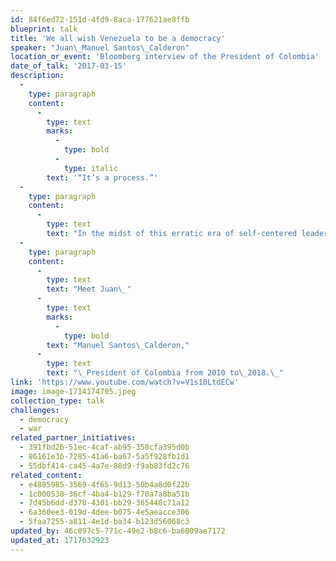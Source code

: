 ```yaml
---
id: 84f6ed72-151d-4fd9-8aca-177621ae8ffb
blueprint: talk
title: 'We all wish Venezuela to be a democracy'
speaker: "Juan\_Manuel Santos\_Calderon"
location_or_event: 'Bloomberg interview of the President of Colombia'
date_of_talk: '2017-03-15'
description:
  -
    type: paragraph
    content:
      -
        type: text
        marks:
          -
            type: bold
          -
            type: italic
        text: '“It’s a process.”'
  -
    type: paragraph
    content:
      -
        type: text
        text: "In the midst of this erratic era of self-centered leadership, may it be revitalizing to listen to a head of state who brokered lasting peace with long-term terrorists (52-year civil war with\_FARC); shared a 2,000 mile border with a disastrous dictator; was profoundly involved with the war on drugs; and yet made substantial social, economic and environmental progress, winning the Nobel Peace Prize in 2016.\_"
  -
    type: paragraph
    content:
      -
        type: text
        text: "Meet Juan\_"
      -
        type: text
        marks:
          -
            type: bold
        text: "Manuel Santos\_Calderon,"
      -
        type: text
        text: "\_President of Colombia from 2010 to\_2018.\_"
link: 'https://www.youtube.com/watch?v=V1s10LtdECw'
image: image-1714174705.jpeg
collection_type: talk
challenges:
  - democracy
  - war
related_partner_initiatives:
  - 391fbd26-51ec-4caf-ab95-358cfa395d0b
  - 86161e36-7285-41a6-ba67-5a5f928fb1d1
  - 55dbf414-ca45-4a7e-88d9-f9ab83fd2c76
related_content:
  - e4885985-3569-4f65-9d13-50b4a8d0f22b
  - 1c000538-36cf-4ba4-b129-f70a7a8ba51b
  - 7d45b6dd-d378-4301-bb29-365448c71a12
  - 6a360ee3-019d-4dee-b075-4e5aeacce306
  - 5faa7255-a811-4e1d-ba34-b123d56068c3
updated_by: 46c097c5-771c-49e2-b8c6-ba6009ae7172
updated_at: 1717632923
---
```


